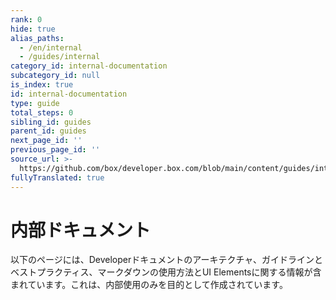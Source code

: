 ```yaml
---
rank: 0
hide: true
alias_paths:
  - /en/internal
  - /guides/internal
category_id: internal-documentation
subcategory_id: null
is_index: true
id: internal-documentation
type: guide
total_steps: 0
sibling_id: guides
parent_id: guides
next_page_id: ''
previous_page_id: ''
source_url: >-
  https://github.com/box/developer.box.com/blob/main/content/guides/internal-documentation/index.md
fullyTranslated: true
---
```

<!-- does not need translation -->

# 内部ドキュメント

以下のページには、Developerドキュメントのアーキテクチャ、ガイドラインとベストプラクティス、マークダウンの使用方法とUI Elementsに関する情報が含まれています。これは、内部使用のみを目的として作成されています。
